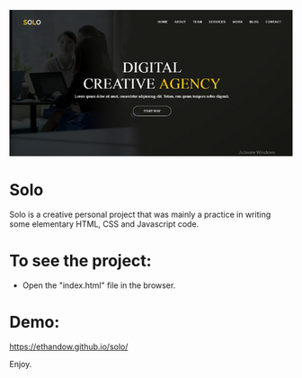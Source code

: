 ![personal project](https://github.com/EthanDow/solo/blob/master/Capture.PNG)
# Solo


Solo is a creative personal project that was mainly a practice in writing some elementary HTML, CSS and Javascript code. 

# To see the project: 

- Open the "index.html" file in the browser.  

# Demo: 

https://ethandow.github.io/solo/

Enjoy. 
